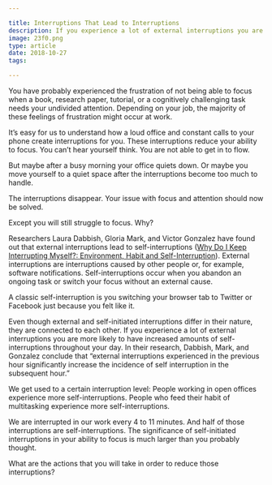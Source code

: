 ```yaml
---

title: Interruptions That Lead to Interruptions
description: If you experience a lot of external interruptions you are more likely to have increased amounts of self-interruptions throughout your day
image: 23f0.png
type: article
date: 2018-10-27
tags:

---
```


You have probably experienced the frustration of not being able to focus when a book, research paper, tutorial, or a cognitively challenging task needs your undivided attention. Depending on your job, the majority of these feelings of frustration might occur at work.

It’s easy for us to understand how a loud office and constant calls to your phone create interruptions for you. These interruptions reduce your ability to focus. You can’t hear yourself think. You are not able to get in to flow.

But maybe after a busy morning your office quiets down. Or maybe you move yourself to a quiet space after the interruptions become too much to handle.

The interruptions disappear. Your issue with focus and attention should now be solved.

Except you will still struggle to focus. Why?

Researchers Laura Dabbish, Gloria Mark, and Victor Gonzalez have found out that external interruptions lead to self-interruptions ([Why Do I Keep Interrupting Myself?: Environment, Habit and Self-Interruption](https://dl.acm.org/citation.cfm?id=1979405)). External interruptions are interruptions caused by other people or, for example, software notifications. Self-interruptions occur when you abandon an ongoing task or switch your focus without an external cause.

A classic self-interruption is you switching your browser tab to Twitter or Facebook just because you felt like it.

Even though external and self-initiated interruptions differ in their nature, they are connected to each other. If you experience a lot of external interruptions you are more likely to have increased amounts of self-interruptions throughout your day. In their research, Dabbish, Mark, and Gonzalez conclude that “external interruptions experienced in the previous hour significantly increase the incidence of self interruption in the subsequent hour.”

We get used to a certain interruption level: People working in open offices experience more self-interruptions. People who feed their habit of multitasking experience more self-interruptions.

We are interrupted in our work every 4 to 11 minutes. And half of those interruptions are self-interruptions. The significance of self-initiated interruptions in your ability to focus is much larger than you probably thought.

 What are the actions that you will take in order to reduce those interruptions?
